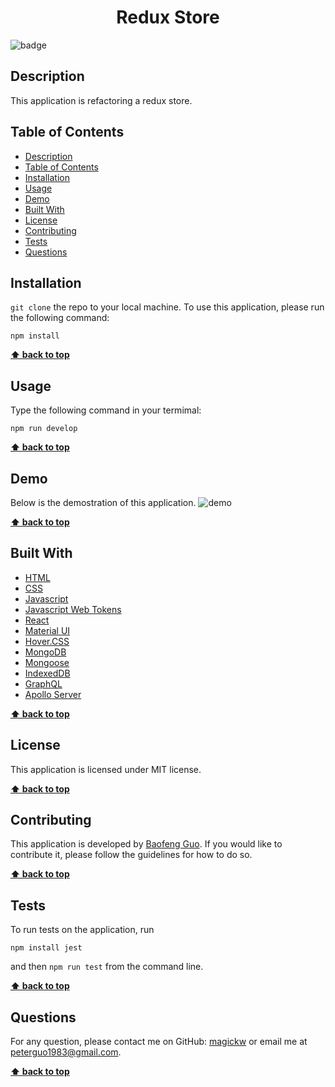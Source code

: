 <h1 align="center">Redux Store</h1>
  
![badge](https://img.shields.io/badge/license-MIT-blue.svg)

## Description
This application is refactoring a redux store.

## Table of Contents
- [Description](#description)
- [Table of Contents](#table-of-contents)
- [Installation](#installation)
- [Usage](#usage)
- [Demo](#demo)
- [Built With](#built-with)
- [License](#license)
- [Contributing](#contributing)
- [Tests](#tests)
- [Questions](#questions)

## Installation
`git clone` the repo to your local machine. To use this application, please run the following command:

`npm install` 

**[⬆ back to top](#table-of-contents)**


## Usage
Type the following command in your termimal:

`npm run develop`

**[⬆ back to top](#table-of-contents)**


## Demo
Below is the demostration of this application. 
<img src="client/src/assets/Shop-Shop.gif" alt="demo" />


**[⬆ back to top](#table-of-contents)**

## Built With

* [HTML](https://developer.mozilla.org/en-US/docs/Web/HTML)
* [CSS](https://developer.mozilla.org/en-US/docs/Web/CSS)
* [Javascript](https://developer.mozilla.org/en-US/docs/Web/JavaScript)
* [Javascript Web Tokens](https://jwt.io/)
* [React](https://reactjs.org/docs/getting-started.html)
* [Material UI](https://mui.com/)
* [Hover.CSS](http://ianlunn.github.io/Hover/)
* [MongoDB](https://docs.mongodb.com/)
* [Mongoose](https://mongoosejs.com/docs/api.html)
* [IndexedDB](https://developer.mozilla.org/en-US/docs/Web/API/IndexedDB_API)
* [GraphQL](https://graphql.org/learn/)
* [Apollo Server](https://www.apollographql.com/docs/apollo-server/)
  
**[⬆ back to top](#table-of-contents)**

## License
This application is licensed under MIT license. 

**[⬆ back to top](#table-of-contents)**

## Contributing
This application is developed by <a href="https://www.linkedin.com/in/bfguo/">Baofeng Guo</a>. If you would like to contribute it, please follow the guidelines for how to do so.

**[⬆ back to top](#table-of-contents)**

## Tests
To run tests on the application, run

`npm install jest`

and then `npm run test` from the command line.

**[⬆ back to top](#table-of-contents)**

## Questions
For any question, please contact me on GitHub: [magickw](https://github.com/magickw) or email me at peterguo1983@gmail.com.

**[⬆ back to top](#table-of-contents)**

